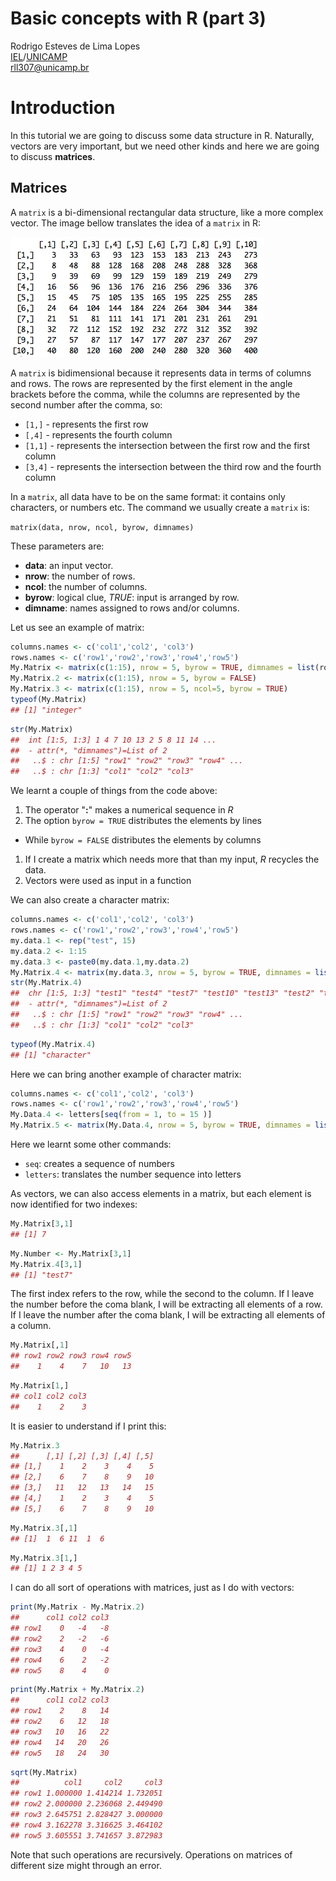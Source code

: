 # Basic concepts with R (part 3)

Rodrigo Esteves de Lima Lopes \
[IEL](http://www.iel.unicamp.br)/[UNICAMP](https://www.unicamp.br/unicamp/)\
[rll307@unicamp.br](mailto:rll307@unicamp.br)

# Introduction

In this tutorial we are going to discuss some data structure in R. Naturally, vectors are very important, but we need other kinds and here we are going to discuss **matrices**. 

## Matrices

A `matrix` is a bi-dimensional rectangular data structure, like a more complex vector. The image bellow translates the idea of a `matrix` in R: 

![A matrix in R](./images/matrix1.png)

A `matrix` is bidimensional because it represents data in terms of columns and rows. The rows are represented by the first element in the angle brackets before the comma, while the columns are represented by the second number after the comma, so:

- `[1,]` - represents the first row
- `[,4]` - represents the fourth column
- `[1,1]` - represents the intersection between the first row and the first column
- `[3,4]` - represents the intersection between the third row and the fourth column


In a `matrix`, all data have to be on the same format: it contains only characters, or numbers etc. The command we usually create a `matrix` is:

`matrix(data, nrow, ncol, byrow, dimnames)`

These parameters are:

- **data**: an input vector.
- **nrow**: the number of rows.
- **ncol**: the number of columns.
- **byrow**: logical clue, *TRUE*: input is arranged by row.
- **dimname**: names assigned to rows and/or columns.

Let us see an example of matrix:


```r
columns.names <- c('col1','col2', 'col3')
rows.names <- c('row1','row2','row3','row4','row5')
My.Matrix <- matrix(c(1:15), nrow = 5, byrow = TRUE, dimnames = list(rows.names, columns.names))
My.Matrix.2 <- matrix(c(1:15), nrow = 5, byrow = FALSE)
My.Matrix.3 <- matrix(c(1:15), nrow = 5, ncol=5, byrow = TRUE)
typeof(My.Matrix)
## [1] "integer"
```

```r
str(My.Matrix)
##  int [1:5, 1:3] 1 4 7 10 13 2 5 8 11 14 ...
##  - attr(*, "dimnames")=List of 2
##   ..$ : chr [1:5] "row1" "row2" "row3" "row4" ...
##   ..$ : chr [1:3] "col1" "col2" "col3"
```

We learnt a couple of things from the code above:

1. The operator "**:**" makes a numerical sequence in *R*
1. The option `byrow = TRUE` distributes the elements by lines
  - While `byrow = FALSE` distributes the elements by columns
1. If I create a matrix which needs more that than my input, *R* recycles the data.
1. Vectors were used as input in a function

We can also create a character matrix:


```r
columns.names <- c('col1','col2', 'col3')
rows.names <- c('row1','row2','row3','row4','row5')
my.data.1 <- rep("test", 15)
my.data.2 <- 1:15
my.data.3 <- paste0(my.data.1,my.data.2)
My.Matrix.4 <- matrix(my.data.3, nrow = 5, byrow = TRUE, dimnames = list(rows.names, columns.names))
str(My.Matrix.4)
##  chr [1:5, 1:3] "test1" "test4" "test7" "test10" "test13" "test2" "test5" ...
##  - attr(*, "dimnames")=List of 2
##   ..$ : chr [1:5] "row1" "row2" "row3" "row4" ...
##   ..$ : chr [1:3] "col1" "col2" "col3"
```

```r
typeof(My.Matrix.4)
## [1] "character"
```

Here we can bring another example of character matrix:


```r
columns.names <- c('col1','col2', 'col3')
rows.names <- c('row1','row2','row3','row4','row5')
My.Data.4 <- letters[seq(from = 1, to = 15 )]
My.Matrix.5 <- matrix(My.Data.4, nrow = 5, byrow = TRUE, dimnames = list(rows.names, columns.names))
```

Here we learnt some other commands:

- `seq`: creates a sequence of numbers
- `letters`: translates the number sequence into letters

As vectors, we can also access elements in a matrix, but each element is now identified for two indexes:


```r
My.Matrix[3,1]
## [1] 7
```

```r
My.Number <- My.Matrix[3,1]
My.Matrix.4[3,1]
## [1] "test7"
```

The first index refers to the row, while the second to the column. If I leave the number before the coma blank, I will be extracting all elements of a row. If I leave the number after the coma blank, I will be extracting all elements of a column. 


```r
My.Matrix[,1]
## row1 row2 row3 row4 row5 
##    1    4    7   10   13
```

```r
My.Matrix[1,]
## col1 col2 col3 
##    1    2    3
```

It is easier to understand if I print this:


```r
My.Matrix.3
##      [,1] [,2] [,3] [,4] [,5]
## [1,]    1    2    3    4    5
## [2,]    6    7    8    9   10
## [3,]   11   12   13   14   15
## [4,]    1    2    3    4    5
## [5,]    6    7    8    9   10
```

```r
My.Matrix.3[,1]
## [1]  1  6 11  1  6
```

```r
My.Matrix.3[1,]
## [1] 1 2 3 4 5
```

I can do all sort of operations with matrices, just as I do with vectors:


```r
print(My.Matrix - My.Matrix.2)
##      col1 col2 col3
## row1    0   -4   -8
## row2    2   -2   -6
## row3    4    0   -4
## row4    6    2   -2
## row5    8    4    0
```

```r
print(My.Matrix + My.Matrix.2)
##      col1 col2 col3
## row1    2    8   14
## row2    6   12   18
## row3   10   16   22
## row4   14   20   26
## row5   18   24   30
```

```r
sqrt(My.Matrix)
##          col1     col2     col3
## row1 1.000000 1.414214 1.732051
## row2 2.000000 2.236068 2.449490
## row3 2.645751 2.828427 3.000000
## row4 3.162278 3.316625 3.464102
## row5 3.605551 3.741657 3.872983
```

Note that such operations are recursively. Operations on matrices of different size might through an error.




































